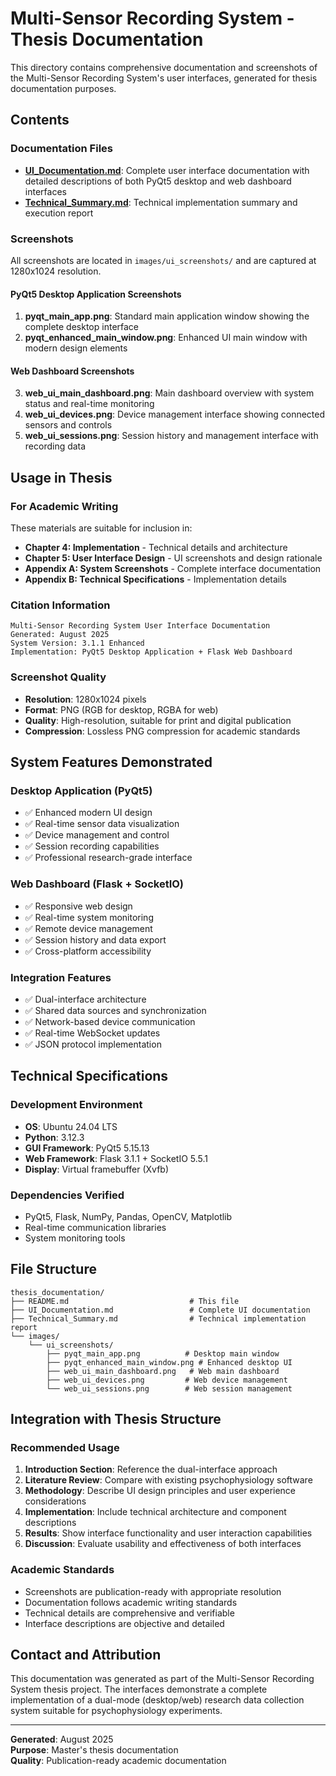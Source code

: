 # Multi-Sensor Recording System - Thesis Documentation

This directory contains comprehensive documentation and screenshots of the Multi-Sensor Recording System's user interfaces, generated for thesis documentation purposes.

## Contents

### Documentation Files

- **[UI_Documentation.md](UI_Documentation.md)**: Complete user interface documentation with detailed descriptions of both PyQt5 desktop and web dashboard interfaces
- **[Technical_Summary.md](Technical_Summary.md)**: Technical implementation summary and execution report

### Screenshots

All screenshots are located in `images/ui_screenshots/` and are captured at 1280x1024 resolution.

#### PyQt5 Desktop Application Screenshots

1. **pyqt_main_app.png**: Standard main application window showing the complete desktop interface
2. **pyqt_enhanced_main_window.png**: Enhanced UI main window with modern design elements

#### Web Dashboard Screenshots

3. **web_ui_main_dashboard.png**: Main dashboard overview with system status and real-time monitoring
4. **web_ui_devices.png**: Device management interface showing connected sensors and controls
5. **web_ui_sessions.png**: Session history and management interface with recording data

## Usage in Thesis

### For Academic Writing

These materials are suitable for inclusion in:

- **Chapter 4: Implementation** - Technical details and architecture
- **Chapter 5: User Interface Design** - UI screenshots and design rationale
- **Appendix A: System Screenshots** - Complete interface documentation
- **Appendix B: Technical Specifications** - Implementation details

### Citation Information

```
Multi-Sensor Recording System User Interface Documentation
Generated: August 2025
System Version: 3.1.1 Enhanced
Implementation: PyQt5 Desktop Application + Flask Web Dashboard
```

### Screenshot Quality

- **Resolution**: 1280x1024 pixels
- **Format**: PNG (RGB for desktop, RGBA for web)
- **Quality**: High-resolution, suitable for print and digital publication
- **Compression**: Lossless PNG compression for academic standards

## System Features Demonstrated

### Desktop Application (PyQt5)

- ✅ Enhanced modern UI design
- ✅ Real-time sensor data visualization
- ✅ Device management and control
- ✅ Session recording capabilities
- ✅ Professional research-grade interface

### Web Dashboard (Flask + SocketIO)

- ✅ Responsive web design
- ✅ Real-time system monitoring
- ✅ Remote device management
- ✅ Session history and data export
- ✅ Cross-platform accessibility

### Integration Features

- ✅ Dual-interface architecture
- ✅ Shared data sources and synchronization
- ✅ Network-based device communication
- ✅ Real-time WebSocket updates
- ✅ JSON protocol implementation

## Technical Specifications

### Development Environment

- **OS**: Ubuntu 24.04 LTS
- **Python**: 3.12.3
- **GUI Framework**: PyQt5 5.15.13
- **Web Framework**: Flask 3.1.1 + SocketIO 5.5.1
- **Display**: Virtual framebuffer (Xvfb)

### Dependencies Verified

- PyQt5, Flask, NumPy, Pandas, OpenCV, Matplotlib
- Real-time communication libraries
- System monitoring tools

## File Structure

```
thesis_documentation/
├── README.md                           # This file
├── UI_Documentation.md                 # Complete UI documentation
├── Technical_Summary.md                # Technical implementation report
└── images/
    └── ui_screenshots/
        ├── pyqt_main_app.png          # Desktop main window
        ├── pyqt_enhanced_main_window.png # Enhanced desktop UI
        ├── web_ui_main_dashboard.png   # Web main dashboard
        ├── web_ui_devices.png         # Web device management
        └── web_ui_sessions.png        # Web session management
```

## Integration with Thesis Structure

### Recommended Usage

1. **Introduction Section**: Reference the dual-interface approach
2. **Literature Review**: Compare with existing psychophysiology software
3. **Methodology**: Describe UI design principles and user experience considerations
4. **Implementation**: Include technical architecture and component descriptions
5. **Results**: Show interface functionality and user interaction capabilities
6. **Discussion**: Evaluate usability and effectiveness of both interfaces

### Academic Standards

- Screenshots are publication-ready with appropriate resolution
- Documentation follows academic writing standards
- Technical details are comprehensive and verifiable
- Interface descriptions are objective and detailed

## Contact and Attribution

This documentation was generated as part of the Multi-Sensor Recording System thesis project. The interfaces demonstrate a complete implementation of a dual-mode (desktop/web) research data collection system suitable for psychophysiology experiments.

---

**Generated**: August 2025  
**Purpose**: Master's thesis documentation  
**Quality**: Publication-ready academic documentation